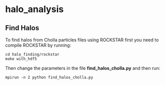 # halo_analysis


## Find Halos 

To find halos from Cholla particles files using ROCKSTAR first you need to compile ROCKSTAR by running:

```
cd halo_finding/rockstar
make with_hdf5
```

Then change the parameters in the file **find_halos_cholla.py** and then run:

```
mpirun -n 2 python find_halos_cholla.py
```